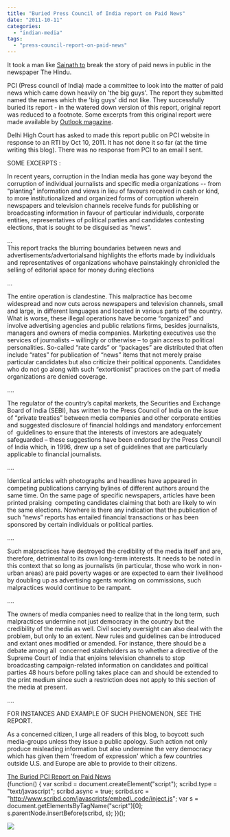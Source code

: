 ```yaml
---
title: "Buried Press Council of India report on Paid News"
date: "2011-10-11"
categories: 
  - "indian-media"
tags: 
  - "press-council-report-on-paid-news"
---
```


It took a man like [Sainath to](http://www.thehindu.com/opinion/columns/sainath/article2523649.ece?homepage=true) break the story of paid news in public in the newspaper The Hindu.  
  
PCI (Press council of India) made a committee to look into the matter of paid news which came down heavily on 'the big guys'. The report they submitted named the names which the 'big guys' did not like. They successfully buried its report - in the watered down version of this report, original report was reduced to a footnote. Some excerpts from this original report were made available by [Outlook magazine](http://www.outlookindia.com/article.aspx?266542).  
  
Delhi High Court has asked to made this report public on PCI website in response to an RTI by Oct 10, 2011. It has not done it so far (at the time writing this blog). There was no response from PCI to an email I sent.  
  
SOME EXCERPTS :  
  
In recent years, corruption in the Indian media has gone way beyond the corruption of individual journalists and specific media organizations -- from “planting” information and views in lieu of favours received in cash or kind, to more institutionalized and organized forms of corruption wherein newspapers and television channels receive funds for publishing or broadcasting information in favour of particular individuals, corporate entities, representatives of political parties and candidates contesting elections, that is sought to be disguised as “news”.  
  
...  
This report tracks the blurring boundaries between news and advertisements/advertorialsand highlights the efforts made by individuals and representatives of organizations whohave painstakingly chronicled the selling of editorial space for money during elections  
  
...  
  
The entire operation is clandestine. This malpractice has become widespread and now cuts across newspapers and television channels, small and large, in different languages and located in various parts of the country. What is worse, these illegal operations have become “organized” and involve advertising agencies and public relations firms, besides journalists, managers and owners of media companies. Marketing executives use the services of journalists – willingly or otherwise – to gain access to political personalities. So-called “rate cards” or “packages” are distributed that often include “rates” for publication of “news” items that not merely praise particular candidates but also criticize their political opponents. Candidates who do not go along with such “extortionist” practices on the part of media organizations are denied coverage.  
  
....  
  
The regulator of the country’s capital markets, the Securities and Exchange Board of India (SEBI), has written to the Press Council of India on the issue of “private treaties” between media companies and other corporate entities and suggested disclosure of financial holdings and mandatory enforcement of  guidelines to ensure that the interests of investors are adequately safeguarded – these suggestions have been endorsed by the Press Council of India which, in 1996, drew up a set of guidelines that are particularly applicable to financial journalists.  
  
....  
  
Identical articles with photographs and headlines have appeared in competing publications carrying bylines of different authors around the same time. On the same page of specific newspapers, articles have been printed praising  competing candidates claiming that both are likely to win the same elections. Nowhere is there any indication that the publication of such “news” reports has entailed financial transactions or has been sponsored by certain individuals or political parties.  
  
....  
  
Such malpractices have destroyed the credibility of the media itself and are, therefore, detrimental to its own long-term interests. It needs to be noted in this context that so long as journalists (in particular, those who work in non-urban areas) are paid poverty wages or are expected to earn their livelihood by doubling up as advertising agents working on commissions, such malpractices would continue to be rampant.  
  
....  
  
The owners of media companies need to realize that in the long term, such malpractices undermine not just democracy in the country but the credibility of the media as well. Civil society oversight can also deal with the problem, but only to an extent. New rules and guidelines can be introduced and extant ones modified or amended. For instance, there should be a debate among all  concerned stakeholders as to whether a directive of the Supreme Court of India that enjoins television channels to stop broadcasting campaign-related information on candidates and political parties 48 hours before polling takes place can and should be extended to the print medium since such a restriction does not apply to this section of the media at present.  
  
....  
  
FOR INSTANCES AND EXAMPLE OF SUCH PHENOMENON, SEE THE REPORT.  
  
As a concerned citizen, I urge all readers of this blog, to boycott such media-groups unless they issue a public apology. Such action not only produce misleading information but also undermine the very democracy which has given them 'freedom of expression' which a few countries outside U.S. and Europe are able to provide to their citizens.  
  
  
[The Buried PCI Report on Paid News](http://www.scribd.com/doc/35436631/The-Buried-PCI-Report-on-Paid-News "View The Buried PCI Report on Paid News on Scribd")   
(function() { var scribd = document.createElement("script"); scribd.type = "text/javascript"; scribd.async = true; scribd.src = "http://www.scribd.com/javascripts/embed\_code/inject.js"; var s = document.getElementsByTagName("script")\[0\]; s.parentNode.insertBefore(scribd, s); })();

![](https://blogger.googleusercontent.com/tracker/3794193585985230867-5778212314817468622?l=dilawarsays.blogspot.com)
